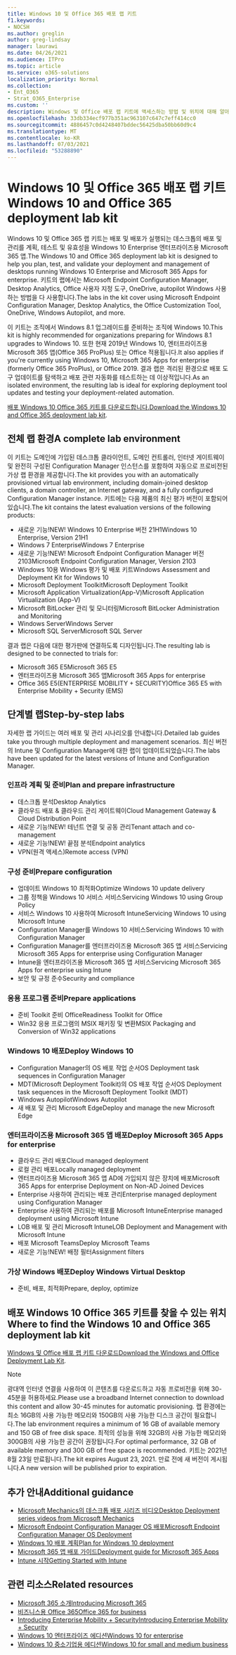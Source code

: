 ```yaml
---
title: Windows 10 및 Office 365 배포 랩 키트
f1.keywords:
- NOCSH
ms.author: greglin
author: greg-lindsay
manager: laurawi
ms.date: 04/26/2021
ms.audience: ITPro
ms.topic: article
ms.service: o365-solutions
localization_priority: Normal
ms.collection:
- Ent_O365
- Strat_O365_Enterprise
ms.custom: ''
description: Windows 및 Office 배포 랩 키트에 액세스하는 방법 및 위치에 대해 알아보세요.
ms.openlocfilehash: 33db334ecf977b351ac963107c647c7eff414cc0
ms.sourcegitcommit: 4886457c0d4248407bddec56425dba50bb60d9c4
ms.translationtype: MT
ms.contentlocale: ko-KR
ms.lasthandoff: 07/03/2021
ms.locfileid: "53288890"
---
```

# <a name="windows-10-and-office-365-deployment-lab-kit"></a><span data-ttu-id="5b7ad-103">Windows 10 및 Office 365 배포 랩 키트</span><span class="sxs-lookup"><span data-stu-id="5b7ad-103">Windows 10 and Office 365 deployment lab kit</span></span>

<span data-ttu-id="5b7ad-104">Windows 10 및 Office 365 랩 키트는 배포 및 배포가 실행되는 데스크톱의 배포 및 관리를 계획, 테스트 및 유효성을 Windows 10 Enterprise 엔터프라이즈용 Microsoft 365 앱.</span><span class="sxs-lookup"><span data-stu-id="5b7ad-104">The Windows 10 and Office 365 deployment lab kit is designed to help you plan, test, and validate your deployment and management of desktops running Windows 10 Enterprise and Microsoft 365 Apps for enterprise.</span></span> <span data-ttu-id="5b7ad-105">키트의 랩에서는 Microsoft Endpoint Configuration Manager, Desktop Analytics, Office 사용자 지정 도구, OneDrive, autopilot Windows 사용하는 방법을 다 사용합니다.</span><span class="sxs-lookup"><span data-stu-id="5b7ad-105">The labs in the kit cover using Microsoft Endpoint Configuration Manager, Desktop Analytics, the Office Customization Tool, OneDrive, Windows Autopilot, and more.</span></span>

<span data-ttu-id="5b7ad-106">이 키트는 조직에서 Windows 8.1 업그레이드를 준비하는 조직에 Windows 10.</span><span class="sxs-lookup"><span data-stu-id="5b7ad-106">This kit is highly recommended for organizations preparing for Windows 8.1 upgrades to Windows 10.</span></span> <span data-ttu-id="5b7ad-107">또한 현재 2019년 Windows 10, 엔터프라이즈용 Microsoft 365 앱(Office 365 ProPlus) 또는 Office 적용됩니다.</span><span class="sxs-lookup"><span data-stu-id="5b7ad-107">It also applies if you're currently using Windows 10, Microsoft 365 Apps for enterprise (formerly Office 365 ProPlus), or Office 2019.</span></span> <span data-ttu-id="5b7ad-108">결과 랩은 격리된 환경으로 배포 도구 업데이트를 탐색하고 배포 관련 자동화를 테스트하는 데 이상적입니다.</span><span class="sxs-lookup"><span data-stu-id="5b7ad-108">As an isolated environment, the resulting lab is ideal for exploring deployment tool updates and testing your deployment-related automation.</span></span>

<span data-ttu-id="5b7ad-109">[배포 Windows 10 Office 365 키트를 다운로드합니다.](https://www.microsoft.com/evalcenter/evaluate-lab-kit)</span><span class="sxs-lookup"><span data-stu-id="5b7ad-109">[Download the Windows 10 and Office 365 deployment lab kit](https://www.microsoft.com/evalcenter/evaluate-lab-kit).</span></span>

## <a name="a-complete-lab-environment"></a><span data-ttu-id="5b7ad-110">전체 랩 환경</span><span class="sxs-lookup"><span data-stu-id="5b7ad-110">A complete lab environment</span></span>

<span data-ttu-id="5b7ad-111">이 키트는 도메인에 가입된 데스크톱 클라이언트, 도메인 컨트롤러, 인터넷 게이트웨이 및 완전히 구성된 Configuration Manager 인스턴스를 포함하여 자동으로 프로비전된 가상 랩 환경을 제공합니다.</span><span class="sxs-lookup"><span data-stu-id="5b7ad-111">The kit provides you with an automatically provisioned virtual lab environment, including domain-joined desktop clients, a domain controller, an Internet gateway, and a fully configured Configuration Manager instance.</span></span> <span data-ttu-id="5b7ad-112">키트에는 다음 제품의 최신 평가 버전이 포함되어 있습니다.</span><span class="sxs-lookup"><span data-stu-id="5b7ad-112">The kit contains the latest evaluation versions of the following products:</span></span>

- <span data-ttu-id="5b7ad-113">새로운 기능!</span><span class="sxs-lookup"><span data-stu-id="5b7ad-113">NEW!</span></span> <span data-ttu-id="5b7ad-114">Windows 10 Enterprise 버전 21H1</span><span class="sxs-lookup"><span data-stu-id="5b7ad-114">Windows 10 Enterprise, Version 21H1</span></span>
- <span data-ttu-id="5b7ad-115">Windows 7 Enterprise</span><span class="sxs-lookup"><span data-stu-id="5b7ad-115">Windows 7 Enterprise</span></span>
- <span data-ttu-id="5b7ad-116">새로운 기능!</span><span class="sxs-lookup"><span data-stu-id="5b7ad-116">NEW!</span></span> <span data-ttu-id="5b7ad-117">Microsoft Endpoint Configuration Manager 버전 2103</span><span class="sxs-lookup"><span data-stu-id="5b7ad-117">Microsoft Endpoint Configuration Manager, Version 2103</span></span>
- <span data-ttu-id="5b7ad-118">Windows 10용 Windows 평가 및 배포 키트</span><span class="sxs-lookup"><span data-stu-id="5b7ad-118">Windows Assessment and Deployment Kit for Windows 10</span></span>
- <span data-ttu-id="5b7ad-119">Microsoft Deployment Toolkit</span><span class="sxs-lookup"><span data-stu-id="5b7ad-119">Microsoft Deployment Toolkit</span></span>
- <span data-ttu-id="5b7ad-120">Microsoft Application Virtualization(App-V)</span><span class="sxs-lookup"><span data-stu-id="5b7ad-120">Microsoft Application Virtualization (App-V)</span></span>
- <span data-ttu-id="5b7ad-121">Microsoft BitLocker 관리 및 모니터링</span><span class="sxs-lookup"><span data-stu-id="5b7ad-121">Microsoft BitLocker Administration and Monitoring</span></span>
- <span data-ttu-id="5b7ad-122">Windows Server</span><span class="sxs-lookup"><span data-stu-id="5b7ad-122">Windows Server</span></span>
- <span data-ttu-id="5b7ad-123">Microsoft SQL Server</span><span class="sxs-lookup"><span data-stu-id="5b7ad-123">Microsoft SQL Server</span></span>

<span data-ttu-id="5b7ad-124">결과 랩은 다음에 대한 평가판에 연결하도록 디자인됩니다.</span><span class="sxs-lookup"><span data-stu-id="5b7ad-124">The resulting lab is designed to be connected to trials for:</span></span>

- <span data-ttu-id="5b7ad-125">Microsoft 365 E5</span><span class="sxs-lookup"><span data-stu-id="5b7ad-125">Microsoft 365 E5</span></span>
- <span data-ttu-id="5b7ad-126">엔터프라이즈용 Microsoft 365 앱</span><span class="sxs-lookup"><span data-stu-id="5b7ad-126">Microsoft 365 Apps for enterprise</span></span>
- <span data-ttu-id="5b7ad-127">Office 365 E5(ENTERPRISE MOBILITY + SECURITY)</span><span class="sxs-lookup"><span data-stu-id="5b7ad-127">Office 365 E5 with Enterprise Mobility + Security (EMS)</span></span>

## <a name="step-by-step-labs"></a><span data-ttu-id="5b7ad-128">단계별 랩</span><span class="sxs-lookup"><span data-stu-id="5b7ad-128">Step-by-step labs</span></span>

<span data-ttu-id="5b7ad-129">자세한 랩 가이드는 여러 배포 및 관리 시나리오를 안내합니다.</span><span class="sxs-lookup"><span data-stu-id="5b7ad-129">Detailed lab guides take you through multiple deployment and management scenarios.</span></span> <span data-ttu-id="5b7ad-130">최신 버전의 Intune 및 Configuration Manager에 대한 랩이 업데이트되었습니다.</span><span class="sxs-lookup"><span data-stu-id="5b7ad-130">The labs have been updated for the latest versions of Intune and Configuration Manager.</span></span>

### <a name="plan-and-prepare-infrastructure"></a><span data-ttu-id="5b7ad-131">인프라 계획 및 준비</span><span class="sxs-lookup"><span data-stu-id="5b7ad-131">Plan and prepare infrastructure</span></span>

- <span data-ttu-id="5b7ad-132">데스크톱 분석</span><span class="sxs-lookup"><span data-stu-id="5b7ad-132">Desktop Analytics</span></span>
- <span data-ttu-id="5b7ad-133">클라우드 배포 & 클라우드 관리 게이트웨이</span><span class="sxs-lookup"><span data-stu-id="5b7ad-133">Cloud Management Gateway & Cloud Distribution Point</span></span>
- <span data-ttu-id="5b7ad-134">새로운 기능!</span><span class="sxs-lookup"><span data-stu-id="5b7ad-134">NEW!</span></span> <span data-ttu-id="5b7ad-135">테넌트 연결 및 공동 관리</span><span class="sxs-lookup"><span data-stu-id="5b7ad-135">Tenant attach and co-management</span></span>
- <span data-ttu-id="5b7ad-136">새로운 기능!</span><span class="sxs-lookup"><span data-stu-id="5b7ad-136">NEW!</span></span> <span data-ttu-id="5b7ad-137">끝점 분석</span><span class="sxs-lookup"><span data-stu-id="5b7ad-137">Endpoint analytics</span></span>
- <span data-ttu-id="5b7ad-138">VPN(원격 액세스)</span><span class="sxs-lookup"><span data-stu-id="5b7ad-138">Remote access (VPN)</span></span>

### <a name="prepare-configuration"></a><span data-ttu-id="5b7ad-139">구성 준비</span><span class="sxs-lookup"><span data-stu-id="5b7ad-139">Prepare configuration</span></span>

- <span data-ttu-id="5b7ad-140">업데이트 Windows 10 최적화</span><span class="sxs-lookup"><span data-stu-id="5b7ad-140">Optimize Windows 10 update delivery</span></span>
- <span data-ttu-id="5b7ad-141">그룹 정책을 Windows 10 서비스 서비스</span><span class="sxs-lookup"><span data-stu-id="5b7ad-141">Servicing Windows 10 using Group Policy</span></span>
- <span data-ttu-id="5b7ad-142">서비스 Windows 10 사용하여 Microsoft Intune</span><span class="sxs-lookup"><span data-stu-id="5b7ad-142">Servicing Windows 10 using Microsoft Intune</span></span>
- <span data-ttu-id="5b7ad-143">Configuration Manager를 Windows 10 서비스</span><span class="sxs-lookup"><span data-stu-id="5b7ad-143">Servicing Windows 10 with Configuration Manager</span></span>
- <span data-ttu-id="5b7ad-144">Configuration Manager를 엔터프라이즈용 Microsoft 365 앱 서비스</span><span class="sxs-lookup"><span data-stu-id="5b7ad-144">Servicing Microsoft 365 Apps for enterprise using Configuration Manager</span></span>
- <span data-ttu-id="5b7ad-145">Intune을 엔터프라이즈용 Microsoft 365 앱 서비스</span><span class="sxs-lookup"><span data-stu-id="5b7ad-145">Servicing Microsoft 365 Apps for enterprise using Intune</span></span>
- <span data-ttu-id="5b7ad-146">보안 및 규정 준수</span><span class="sxs-lookup"><span data-stu-id="5b7ad-146">Security and compliance</span></span>

### <a name="prepare-applications"></a><span data-ttu-id="5b7ad-147">응용 프로그램 준비</span><span class="sxs-lookup"><span data-stu-id="5b7ad-147">Prepare applications</span></span>

- <span data-ttu-id="5b7ad-148">준비 Toolkit 준비 Office</span><span class="sxs-lookup"><span data-stu-id="5b7ad-148">Readiness Toolkit for Office</span></span>
- <span data-ttu-id="5b7ad-149">Win32 응용 프로그램의 MSIX 패키징 및 변환</span><span class="sxs-lookup"><span data-stu-id="5b7ad-149">MSIX Packaging and Conversion of Win32 applications</span></span>

### <a name="deploy-windows-10"></a><span data-ttu-id="5b7ad-150">Windows 10 배포</span><span class="sxs-lookup"><span data-stu-id="5b7ad-150">Deploy Windows 10</span></span>

- <span data-ttu-id="5b7ad-151">Configuration Manager의 OS 배포 작업 순서</span><span class="sxs-lookup"><span data-stu-id="5b7ad-151">OS Deployment task sequences in Configuration Manager</span></span>
- <span data-ttu-id="5b7ad-152">MDT(Microsoft Deployment Toolkit)의 OS 배포 작업 순서</span><span class="sxs-lookup"><span data-stu-id="5b7ad-152">OS Deployment task sequences in the Microsoft Deployment Toolkit (MDT)</span></span>
- <span data-ttu-id="5b7ad-153">Windows Autopilot</span><span class="sxs-lookup"><span data-stu-id="5b7ad-153">Windows Autopilot</span></span>
- <span data-ttu-id="5b7ad-154">새 배포 및 관리 Microsoft Edge</span><span class="sxs-lookup"><span data-stu-id="5b7ad-154">Deploy and manage the new Microsoft Edge</span></span>

### <a name="deploy-microsoft-365-apps-for-enterprise"></a><span data-ttu-id="5b7ad-155">엔터프라이즈용 Microsoft 365 앱 배포</span><span class="sxs-lookup"><span data-stu-id="5b7ad-155">Deploy Microsoft 365 Apps for enterprise</span></span>

- <span data-ttu-id="5b7ad-156">클라우드 관리 배포</span><span class="sxs-lookup"><span data-stu-id="5b7ad-156">Cloud managed deployment</span></span>
- <span data-ttu-id="5b7ad-157">로컬 관리 배포</span><span class="sxs-lookup"><span data-stu-id="5b7ad-157">Locally managed deployment</span></span>
- <span data-ttu-id="5b7ad-158">엔터프라이즈용 Microsoft 365 앱 AD에 가입되지 않은 장치에 배포</span><span class="sxs-lookup"><span data-stu-id="5b7ad-158">Microsoft 365 Apps for enterprise Deployment on Non-AD Joined Devices</span></span>
- <span data-ttu-id="5b7ad-159">Enterprise 사용하여 관리되는 배포 관리</span><span class="sxs-lookup"><span data-stu-id="5b7ad-159">Enterprise managed deployment using Configuration Manager</span></span>
- <span data-ttu-id="5b7ad-160">Enterprise 사용하여 관리되는 배포를 Microsoft Intune</span><span class="sxs-lookup"><span data-stu-id="5b7ad-160">Enterprise managed deployment using Microsoft Intune</span></span>
- <span data-ttu-id="5b7ad-161">LOB 배포 및 관리 Microsoft Intune</span><span class="sxs-lookup"><span data-stu-id="5b7ad-161">LOB Deployment and Management with Microsoft Intune</span></span>
- <span data-ttu-id="5b7ad-162">배포 Microsoft Teams</span><span class="sxs-lookup"><span data-stu-id="5b7ad-162">Deploy Microsoft Teams</span></span>
- <span data-ttu-id="5b7ad-163">새로운 기능!</span><span class="sxs-lookup"><span data-stu-id="5b7ad-163">NEW!</span></span> <span data-ttu-id="5b7ad-164">배정 필터</span><span class="sxs-lookup"><span data-stu-id="5b7ad-164">Assignment filters</span></span>

### <a name="deploy-windows-virtual-desktop"></a><span data-ttu-id="5b7ad-165">가상 Windows 배포</span><span class="sxs-lookup"><span data-stu-id="5b7ad-165">Deploy Windows Virtual Desktop</span></span>

- <span data-ttu-id="5b7ad-166">준비, 배포, 최적화</span><span class="sxs-lookup"><span data-stu-id="5b7ad-166">Prepare, deploy, optimize</span></span>

## <a name="where-to-find-the-windows-10-and-office-365-deployment-lab-kit"></a><span data-ttu-id="5b7ad-167">배포 Windows 10 Office 365 키트를 찾을 수 있는 위치</span><span class="sxs-lookup"><span data-stu-id="5b7ad-167">Where to find the Windows 10 and Office 365 deployment lab kit</span></span>

<span data-ttu-id="5b7ad-168">[Windows 및 Office 배포 랩 키트 다운로드](https://www.microsoft.com/evalcenter/evaluate-lab-kit)</span><span class="sxs-lookup"><span data-stu-id="5b7ad-168">[Download the Windows and Office Deployment Lab Kit](https://www.microsoft.com/evalcenter/evaluate-lab-kit).</span></span>

> [!NOTE]
> <span data-ttu-id="5b7ad-169">광대역 인터넷 연결을 사용하여 이 콘텐츠를 다운로드하고 자동 프로비전을 위해 30-45분을 허용하세요.</span><span class="sxs-lookup"><span data-stu-id="5b7ad-169">Please use a broadband Internet connection to download this content and allow 30-45 minutes for automatic provisioning.</span></span> <span data-ttu-id="5b7ad-170">랩 환경에는 최소 16GB의 사용 가능한 메모리와 150GB의 사용 가능한 디스크 공간이 필요합니다.</span><span class="sxs-lookup"><span data-stu-id="5b7ad-170">The lab environment requires a minimum of 16 GB of available memory and 150 GB of free disk space.</span></span> <span data-ttu-id="5b7ad-171">최적의 성능을 위해 32GB의 사용 가능한 메모리와 300GB의 사용 가능한 공간이 권장됩니다.</span><span class="sxs-lookup"><span data-stu-id="5b7ad-171">For optimal performance, 32 GB of available memory and 300 GB of free space is recommended.</span></span> <span data-ttu-id="5b7ad-172">키트는 2021년 8월 23일 만료됩니다.</span><span class="sxs-lookup"><span data-stu-id="5b7ad-172">The kit expires August 23, 2021.</span></span> <span data-ttu-id="5b7ad-173">만료 전에 새 버전이 게시됩니다.</span><span class="sxs-lookup"><span data-stu-id="5b7ad-173">A new version will be published prior to expiration.</span></span>

## <a name="additional-guidance"></a><span data-ttu-id="5b7ad-174">추가 안내</span><span class="sxs-lookup"><span data-stu-id="5b7ad-174">Additional guidance</span></span>

- [<span data-ttu-id="5b7ad-175">Microsoft Mechanics의 데스크톱 배포 시리즈 비디오</span><span class="sxs-lookup"><span data-stu-id="5b7ad-175">Desktop Deployment series videos from Microsoft Mechanics</span></span>](https://www.aka.ms/watchhowtoshift)
- [<span data-ttu-id="5b7ad-176">Microsoft Endpoint Configuration Manager OS 배포</span><span class="sxs-lookup"><span data-stu-id="5b7ad-176">Microsoft Endpoint Configuration Manager OS Deployment</span></span>](/mem/configmgr/osd/understand/introduction-to-operating-system-deployment)
- [<span data-ttu-id="5b7ad-177">Windows 10 배포 계획</span><span class="sxs-lookup"><span data-stu-id="5b7ad-177">Plan for Windows 10 deployment</span></span>](/windows/deployment/planning/index)
- [<span data-ttu-id="5b7ad-178">Microsoft 365 앱 배포 가이드</span><span class="sxs-lookup"><span data-stu-id="5b7ad-178">Deployment guide for Microsoft 365 Apps</span></span>](/deployoffice/deployment-guide-microsoft-365-apps)
- [<span data-ttu-id="5b7ad-179">Intune 시작</span><span class="sxs-lookup"><span data-stu-id="5b7ad-179">Getting Started with Intune</span></span>](/intune/get-started-evaluation)

## <a name="related-resources"></a><span data-ttu-id="5b7ad-180">관련 리소스</span><span class="sxs-lookup"><span data-stu-id="5b7ad-180">Related resources</span></span>

- [<span data-ttu-id="5b7ad-181">Microsoft 365 소개</span><span class="sxs-lookup"><span data-stu-id="5b7ad-181">Introducing Microsoft 365</span></span>](https://www.microsoft.com/microsoft-365/default.aspx)
- [<span data-ttu-id="5b7ad-182">비즈니스용 Office 365</span><span class="sxs-lookup"><span data-stu-id="5b7ad-182">Office 365 for business</span></span>](https://products.office.com/business/office)
- [<span data-ttu-id="5b7ad-183">Introducing Enterprise Mobility + Security</span><span class="sxs-lookup"><span data-stu-id="5b7ad-183">Introducing Enterprise Mobility + Security</span></span>](https://www.microsoft.com/cloud-platform/enterprise-mobility-security)
- [<span data-ttu-id="5b7ad-184">Windows 10 엔터프라이즈 에디션</span><span class="sxs-lookup"><span data-stu-id="5b7ad-184">Windows 10 for enterprise</span></span>](https://www.microsoft.com/WindowsForBusiness/windows-for-enterprise)
- [<span data-ttu-id="5b7ad-185">Windows 10 중소기업용 에디션</span><span class="sxs-lookup"><span data-stu-id="5b7ad-185">Windows 10 for small and medium business</span></span>](https://www.microsoft.com/WindowsForBusiness/windows-for-small-business)
